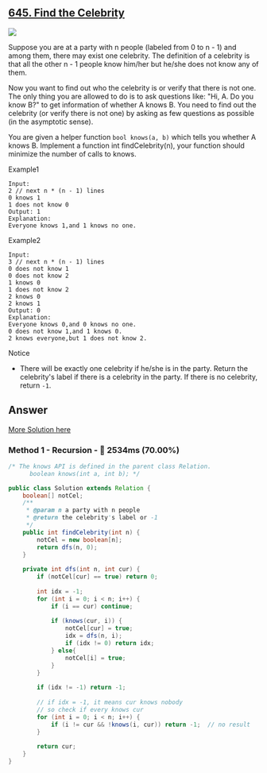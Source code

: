 ## [645. Find the Celebrity](https://www.lintcode.com/problem/find-the-celebrity/description)

![](https://github.com/weltond/DataStructure/blob/master/medium.PNG)

Suppose you are at a party with n people (labeled from 0 to n - 1) and among them, there may exist one celebrity. The definition of a celebrity is that all the other n - 1 people know him/her but he/she does not know any of them.

Now you want to find out who the celebrity is or verify that there is not one. The only thing you are allowed to do is to ask questions like: "Hi, A. Do you know B?" to get information of whether A knows B. You need to find out the celebrity (or verify there is not one) by asking as few questions as possible (in the asymptotic sense).

You are given a helper function `bool knows(a, b)` which tells you whether A knows B. Implement a function int findCelebrity(n), your function should minimize the number of calls to knows.


Example1

```
Input:
2 // next n * (n - 1) lines 
0 knows 1
1 does not know 0
Output: 1
Explanation:
Everyone knows 1,and 1 knows no one.
```

Example2

```
Input:
3 // next n * (n - 1) lines 
0 does not know 1
0 does not know 2
1 knows 0
1 does not know 2
2 knows 0
2 knows 1
Output: 0
Explanation:
Everyone knows 0,and 0 knows no one.
0 does not know 1,and 1 knows 0.
2 knows everyone,but 1 does not know 2.
```

Notice
- There will be exactly one celebrity if he/she is in the party. Return the celebrity's label if there is a celebrity in the party. If there is no celebrity, return `-1`.

## Answer
[More Solution here](https://www.geeksforgeeks.org/the-celebrity-problem/)

### Method 1 - Recursion - :rabbit: 2534ms (70.00%)

```java
/* The knows API is defined in the parent class Relation.
      boolean knows(int a, int b); */

public class Solution extends Relation {
    boolean[] notCel;
    /**
     * @param n a party with n people
     * @return the celebrity's label or -1
     */
    public int findCelebrity(int n) {
        notCel = new boolean[n];
        return dfs(n, 0);
    }
    
    private int dfs(int n, int cur) {
        if (notCel[cur] == true) return 0;
        
        int idx = -1;
        for (int i = 0; i < n; i++) {
            if (i == cur) continue;
            
            if (knows(cur, i)) {
                notCel[cur] = true;
                idx = dfs(n, i);
                if (idx != 0) return idx;
            } else{
                notCel[i] = true;
            }
        }
        
        if (idx != -1) return -1;
        
        // if idx = -1, it means cur knows nobody
        // so check if every knows cur
        for (int i = 0; i < n; i++) {
            if (i != cur && !knows(i, cur)) return -1;  // no result
        }
        
        return cur;
    }
}
```
